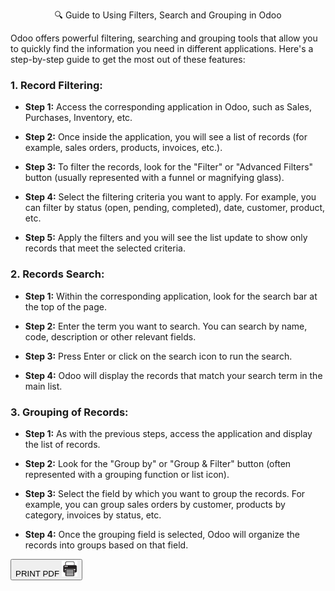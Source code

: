 
<center>

<span class='titulo'> 🔍 Guide to Using Filters, Search and Grouping in Odoo</span>

</center>

Odoo offers powerful filtering, searching and grouping tools that allow you to quickly find the information you need in different applications. Here's a step-by-step guide to get the most out of these features:

### **1. Record Filtering:**

- **Step 1:** Access the corresponding application in Odoo, such as Sales, Purchases, Inventory, etc.

- **Step 2:** Once inside the application, you will see a list of records (for example, sales orders, products, invoices, etc.).

- **Step 3:** To filter the records, look for the "Filter" or "Advanced Filters" button (usually represented with a funnel or magnifying glass).

- **Step 4:** Select the filtering criteria you want to apply. For example, you can filter by status (open, pending, completed), date, customer, product, etc.

- **Step 5:** Apply the filters and you will see the list update to show only records that meet the selected criteria.

### **2. Records Search:**

- **Step 1:** Within the corresponding application, look for the search bar at the top of the page.

- **Step 2:** Enter the term you want to search. You can search by name, code, description or other relevant fields.

- **Step 3:** Press Enter or click on the search icon to run the search.

- **Step 4:** Odoo will display the records that match your search term in the main list.

### **3. Grouping of Records:**

- **Step 1:** As with the previous steps, access the application and display the list of records.

- **Step 2:** Look for the "Group by" or "Group & Filter" button (often represented with a grouping function or list icon).

- **Step 3:** Select the field by which you want to group the records. For example, you can group sales orders by customer, products by category, invoices by status, etc.

- **Step 4:** Once the grouping field is selected, Odoo will organize the records into groups based on that field.

<button id="printButton">PRINT PDF  <img src='../../print-pdf.png' width='25px' heigth='15px' class='print-image'> </button>
